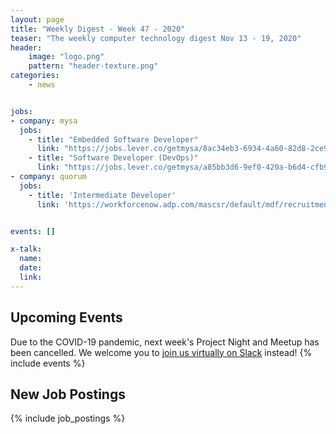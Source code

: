 ```yaml
---
layout: page
title: "Weekly Digest - Week 47 - 2020"
teaser: "The weekly computer technology digest Nov 13 - 19, 2020"
header:
    image: "logo.png"
    pattern: "header-texture.png"
categories:
    - news


jobs:
- company: mysa
  jobs:
    - title: "Embedded Software Developer"
      link: "https://jobs.lever.co/getmysa/8ac34eb3-6934-4a60-82d8-2ce969a14682"
    - title: "Software Developer (DevOps)"
      link: "https://jobs.lever.co/getmysa/a85bb3d6-9ef0-420a-b6d4-cfb9b2607d30"
- company: quorum
  jobs:
    - title: 'Intermediate Developer'
      link: 'https://workforcenow.adp.com/mascsr/default/mdf/recruitment/recruitment.html?cid=978f4299-eee2-4d9e-a9e2-51a1c0ba3aad&ccId=19000101_000001&jobId=375336'


events: []

x-talk:
  name:
  date:
  link:
---
```


## Upcoming Events
Due to the COVID-19 pandemic, next week's Project Night and Meetup has been cancelled. We welcome you to [join us virtually on Slack](https://join.slack.com/t/ctsnl/shared_invite/enQtNzE5Mzc1OTA3ODI2LTdhODg1ZTQ4YTMwNDRkYzI2OWZjOTZmYWZjNjA3N2QzMTRiZWEyNmI0MTRmYjNjMDFhZGUxNzlhY2I5YjEwMTk) instead!
{% include events %}

## New Job Postings
{% include job_postings %}
